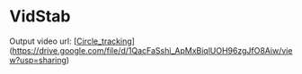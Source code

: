 # VidStab

Output video url: [[Circle_tracking](https://drive.google.com/file/d/1THDWEOKraH23fyW-V41WommBjzMISSZb/view?usp=sharing)](https://drive.google.com/file/d/1QacFaSshi_ApMxBiqlUOH96zgJfO8Aiw/view?usp=sharing)

